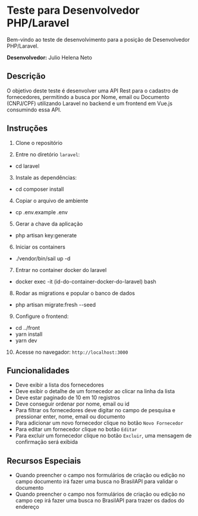 # Teste para Desenvolvedor PHP/Laravel

Bem-vindo ao teste de desenvolvimento para a posição de Desenvolvedor PHP/Laravel.

**Desenvolvedor:** Julio Helena Neto

## Descrição
O objetivo deste teste é desenvolver uma API Rest para o cadastro de fornecedores, permitindo a busca por Nome, email ou Documento (CNPJ/CPF) utilizando Laravel no backend e um frontend em Vue.js consumindo essa API.

## Instruções

1. Clone o repositório

2. Entre no diretório `laravel`:
- cd laravel

3. Instale as dependências:
- cd composer install

4. Copiar o arquivo de ambiente
  - cp .env.example .env

5. Gerar a chave da aplicação
  - php artisan key:generate

6. Iniciar os containers
  - ./vendor/bin/sail up -d

7. Entrar no container docker do laravel
  - docker exec -it (id-do-container-docker-do-laravel) bash

8. Rodar as migrations e popular o banco de dados
  - php artisan migrate:fresh --seed

9. Configure o frontend:
  - cd ../front
  - yarn install
  - yarn dev

10. Acesse no navegador: `http://localhost:3000`

## Funcionalidades

- Deve exibir a lista dos fornecedores
- Deve exibir o detalhe de um fornecedor ao clicar na linha da lista
- Deve estar paginado de 10 em 10 registros
- Deve conseguir ordenar por nome, email ou id
- Para filtrar os fornecedores deve digitar no campo de pesquisa e pressionar enter, nome, email ou documento
- Para adicionar um novo fornecedor clique no botão `Novo Fornecedor`
- Para editar um fornecedor clique no botão `Editar`
- Para excluir um fornecedor clique no botão `Excluir`, uma mensagem de confirmação será exibida

## Recursos Especiais

- Quando preencher o campo nos formulários de criação ou edição no campo documento irá fazer uma busca no BrasilAPI para validar o documento
- Quando preencher o campo nos formulários de criação ou edição no campo cep irá fazer uma busca no BrasilAPI para trazer os dados do endereço

